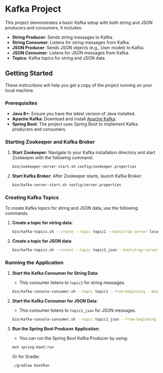 # Kafka Project

This project demonstrates a basic Kafka setup with both string and JSON producers and consumers. It includes:

- **String Producer**: Sends string messages to Kafka.
- **String Consumer**: Listens for string messages from Kafka.
- **JSON Producer**: Sends JSON objects (e.g., User model) to Kafka.
- **JSON Consumer**: Listens for JSON messages from Kafka.
- **Topics**: Kafka topics for string and JSON data.

## Getting Started

These instructions will help you get a copy of the project running on your local machine.

### Prerequisites

- **Java 8+**: Ensure you have the latest version of Java installed.
- **Apache Kafka**: Download and install [Apache Kafka](https://kafka.apache.org/downloads).
- **Spring Boot**: The project uses Spring Boot to implement Kafka producers and consumers.

### Starting Zookeeper and Kafka Broker

1. **Start Zookeeper**: Navigate to your Kafka installation directory and start Zookeeper with the following command:

   ```bash
   bin/zookeeper-server-start.sh config/zookeeper.properties
   ```

2. **Start Kafka Broker**: After Zookeeper starts, launch Kafka Broker:

   ```bash
   bin/kafka-server-start.sh config/server.properties
   ```

### Creating Kafka Topics

To create Kafka topics for string and JSON data, use the following commands.

1. **Create a topic for string data**:

   ```bash
   bin/kafka-topics.sh --create --topic topic1 --bootstrap-server localhost:9092 --partitions 1 --replication-factor 1
   ```

2. **Create a topic for JSON data**:

   ```bash
   bin/kafka-topics.sh --create --topic topic1_json --bootstrap-server localhost:9092 --partitions 1 --replication-factor 1
   ```

### Running the Application

1. **Start the Kafka Consumer for String Data**:
   - This consumer listens to `topic1` for string messages.

   ```bash
   bin/kafka-console-consumer.sh --topic topic1 --from-beginning --bootstrap-server localhost:9092
   ```

2. **Start the Kafka Consumer for JSON Data**:
   - This consumer listens to `topic1_json` for JSON messages.

   ```bash
   bin/kafka-console-consumer.sh --topic topic1_json --from-beginning --bootstrap-server localhost:9092
   ```

3. **Run the Spring Boot Producer Application**:
   - You can run the Spring Boot Kafka Producer by using:

   ```bash
   mvn spring-boot:run
   ```

   Or for Gradle:

   ```bash
   ./gradlew bootRun
   ```


